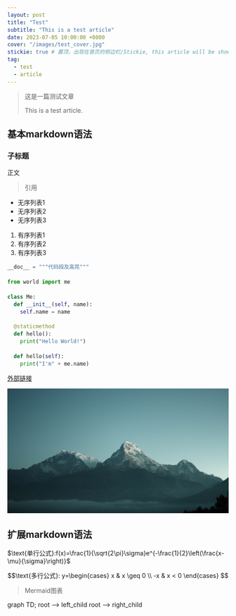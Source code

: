 ```yaml
---
layout: post
title: "Test"
subtitle: "This is a test article"
date: 2023-07-05 10:00:00 +0800
cover: "/images/test_cover.jpg"
stickie: true # 置顶，出现在首页的侧边栏/Stickie, this article will be shown in the sidebar of the homepage.
tag:
  - test
  - article
---
```


> 这是一篇测试文章
>
> This is a test article.

## 基本markdown语法

### 子标题

正文

> 引用

* 无序列表1
* 无序列表2
* 无序列表3

1. 有序列表1
2. 有序列表2
3. 有序列表3

```python
__doc__ = """代码段及高亮"""

from world import me

class Me:
  def __init__(self, name):
    self.name = name

  @staticmethod
  def hello():
    print("Hello World!")

  def hello(self):
    print("I'm" + me.name)
```

[外部链接](https://www.bilibili.com)

![图片](/images/default_cover.jpg)

## 扩展markdown语法

$\text{单行公式}:f(x)=\frac{1}{\sqrt{2\pi}\sigma}e^{-\frac{1}{2}\left(\frac{x-\mu}{\sigma}\right)}$

$$\text{多行公式}:
y=\begin{cases}
  x & x \geq 0 \\
  -x & x < 0
\end{cases}
$$

> Mermaid图表

<div class="mermaid">
graph TD;
root --> left_child
root --> right_child
</div>
